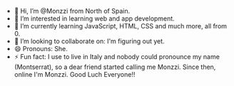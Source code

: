 - 👋 Hi, I’m @Monzzi from North of Spain. 
- 👀 I’m interested in learning web and app development. 
- 🌱 I’m currently learning JavaScript, HTML, CSS and much more, all from 0.
- 💞️ I’m looking to collaborate on: I'm figuring out yet.
- 😄 Pronouns: She.
- ⚡ Fun fact: I use to live in Italy and nobody could pronounce my name (Montserrat), so a dear friend started calling me Monzzi. Since then, online I'm Monzzi. Good Luch Everyone!!

<!---
Monzzi/Monzzi is a ✨ special ✨ repository because its `README.md` (this file) appears on your GitHub profile.
You can click the Preview link to take a look at your changes.
--->
